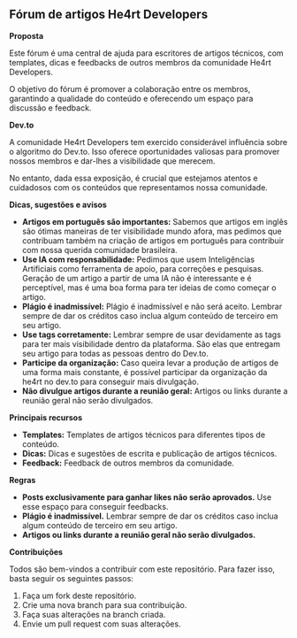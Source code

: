 ## Fórum de artigos He4rt Developers

**Proposta**

Este fórum é uma central de ajuda para escritores de artigos técnicos, com templates, dicas e feedbacks de outros membros da comunidade He4rt Developers.

O objetivo do fórum é promover a colaboração entre os membros, garantindo a qualidade do conteúdo e oferecendo um espaço para discussão e feedback.

**Dev.to**

A comunidade He4rt Developers tem exercido considerável influência sobre o algoritmo do Dev.to. Isso oferece oportunidades valiosas para promover nossos membros e dar-lhes a visibilidade que merecem.

No entanto, dada essa exposição, é crucial que estejamos atentos e cuidadosos com os conteúdos que representamos nossa comunidade.

**Dicas, sugestões e avisos**

* **Artigos em português são importantes:** Sabemos que artigos em inglês são ótimas maneiras de ter visibilidade mundo afora, mas pedimos que contribuam também na criação de artigos em português para contribuir com nossa querida comunidade brasileira.
* **Use IA com responsabilidade:** Pedimos que usem Inteligências Artificiais como ferramenta de apoio, para correções e pesquisas. Geração de um artigo a partir de uma IA não é interessante e é perceptível, mas é uma boa forma para ter ideias de como começar o artigo.
* **Plágio é inadmissível:** Plágio é inadmissível e não será aceito. Lembrar sempre de dar os créditos caso inclua algum conteúdo de terceiro em seu artigo.
* **Use tags corretamente:** Lembrar sempre de usar devidamente as tags para ter mais visibilidade dentro da plataforma. São elas que entregam seu artigo para todas as pessoas dentro do Dev.to.
* **Participe da organização:** Caso queira levar a produção de artigos de uma forma mais constante, é possível participar da organização da he4rt no dev.to para conseguir mais divulgação.
* **Não divulgue artigos durante a reunião geral:** Artigos ou links durante a reunião geral não serão divulgados.

**Principais recursos**

* **Templates:** Templates de artigos técnicos para diferentes tipos de conteúdo.
* **Dicas:** Dicas e sugestões de escrita e publicação de artigos técnicos.
* **Feedback:** Feedback de outros membros da comunidade.

**Regras**

* **Posts exclusivamente para ganhar likes não serão aprovados.** Use esse espaço para conseguir feedbacks.
* **Plágio é inadmissível.** Lembrar sempre de dar os créditos caso inclua algum conteúdo de terceiro em seu artigo.
* **Artigos ou links durante a reunião geral não serão divulgados.**

**Contribuições**

Todos são bem-vindos a contribuir com este repositório. Para fazer isso, basta seguir os seguintes passos:

1. Faça um fork deste repositório.
2. Crie uma nova branch para sua contribuição.
3. Faça suas alterações na branch criada.
4. Envie um pull request com suas alterações.
